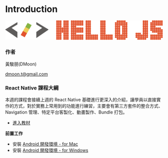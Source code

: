 # Introduction
![](./image/hellojs.png)

### 作者

黃駿朋(DMoon)

dmoon.t@gmail.com

### React Native 課程大綱

本週的課程會接續上週的 React Native 基礎進行更深入的介紹，讓學員以直接實作的方式，對於實務上常用到的功能進行練習，主要會有第三方套件的整合方式、Navigation 管理、特定平台客製化、動畫製作、Bundle 打包。

- [進入教材](https://slides.com/dmoon/react-native-advance/)


**前置工作**

* 安裝 [Android 開發環境 - for Mac](http://facebook.github.io/react-native/releases/0.44/docs/getting-started.html#android-development-environment)
* 安裝 [Android 開發環境 - for Windows](http://facebook.github.io/react-native/releases/0.44/docs/getting-started.html#android-development-environment)
